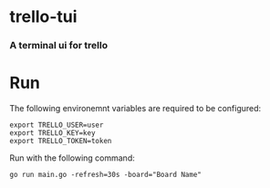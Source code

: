 # trello-tui

### A terminal ui for trello

# Run
The following environemnt variables are required to be configured:
```
export TRELLO_USER=user
export TRELLO_KEY=key
export TRELLO_TOKEN=token
```

Run with the following command:
```
go run main.go -refresh=30s -board="Board Name"
```
